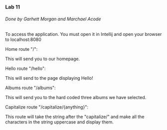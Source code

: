 ### Lab 11

###### Done by Garhett Morgan and Marchael Acode

To access the application. You must open it in Intellij and open your browser to localhost:8080

Home route "/":

This will send you to our homepage.

Hello route "/hello":

This will send to the page displaying Hello!

Albums route "/albums":

This will send you to the hard coded three albums we have selected.

Capitalize route "/capitalize/{anything}":

This route will take the string after the "capitalize/" and make all the characters in the string uppercase and display them. 